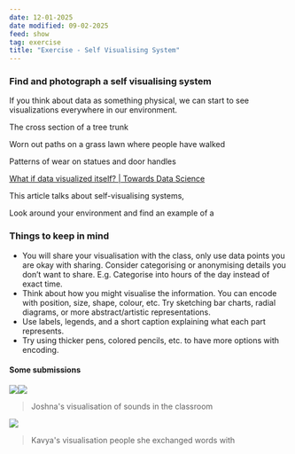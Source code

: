 ```yaml
---
date: 12-01-2025
date modified: 09-02-2025
feed: show
tag: exercise
title: "Exercise - Self Visualising System"
---
```


### Find and photograph a self visualising system

If you think about data as something physical, we can start to see visualizations everywhere in our environment.

The cross section of a tree trunk

Worn out paths on a grass lawn where people have walked

Patterns of wear on statues and door handles

[What if data visualized itself? \| Towards Data Science](https://towardsdatascience.com/what-if-data-visualized-itself-fd2e5dc1d744/)

This article talks about self-visualising systems,

Look around your environment and find an example of a

### Things to keep in mind

- You will share your visualisation with the class, only use data points you are okay with sharing. Consider categorising or anonymising details you don’t want to share. E.g. Categorise into hours of the day instead of exact time.
- Think about how you might visualise the information. You can encode with position, size, shape, colour, etc. Try sketching bar charts, radial diagrams, or more abstract/artistic representations.
- Use labels, legends, and a short caption explaining what each part represents.
- Try using thicker pens, colored pencils, etc. to have more options with encoding.

#### Some submissions

![](assets/img/dataselfie-joshna.jpeg)![](assets/img/dataselfie-joshna-1.jpeg)

> Joshna's visualisation of sounds in the classroom

![](assets/img/dataselfie-kavya.jpeg)

> Kavya's visualisation people she exchanged words with